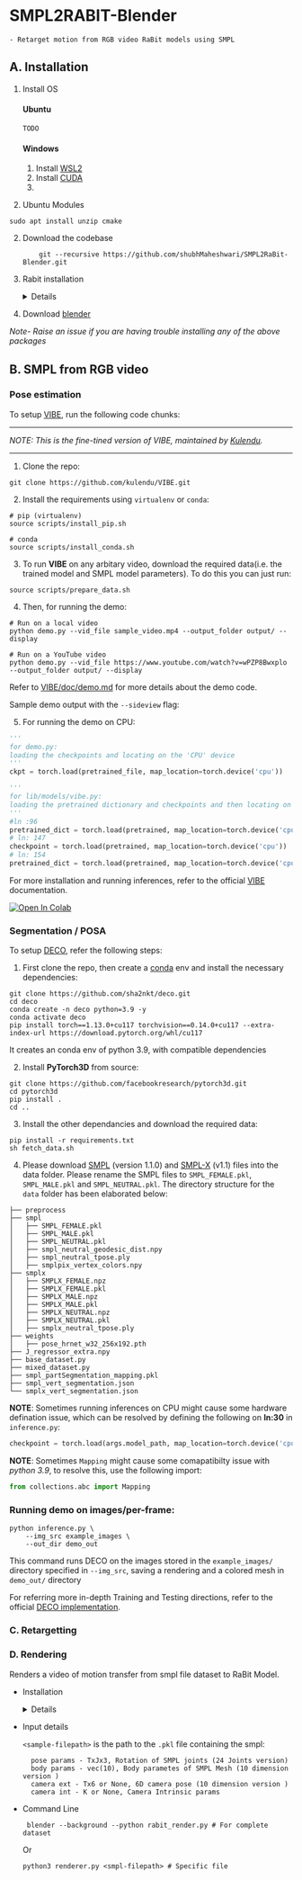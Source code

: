 # SMPL2RABIT-Blender 
    - Retarget motion from RGB video RaBit models using SMPL   

## A. Installation

1. Install OS 
    
    #### Ubuntu 
    ```
    TODO
    ```
    
    #### Windows
    1. Install [WSL2](https://www.omgubuntu.co.uk/how-to-install-wsl2-on-windows-10)
    2. Install [CUDA](https://docs.nvidia.com/cuda/wsl-user-guide/index.html)  
    3.  

2. Ubuntu Modules
```
sudo apt install unzip cmake
```     

2. Download the codebase
    ```
        git --recursive https://github.com/shubhMaheshwari/SMPL2RaBit-Blender.git
    ```

4. Rabit installation
    <details>
    <summary>  Details </summary>
    1. Clone RaBit Library

    ```
        git clone https://github.com/kulendu/RaBit.git 
        cd RaBit 
    ```
    2. Download model data from [link](https://drive.google.com/file/d/1yvweTYPKtmuMt5Eu7CHZ4-Do4CRYLFtp/view?usp=sharing) to `<HOME_PATH>/RaBit`

    3. Unzip 
    ```
    unzip rabit_data.zip
    ```
    4. Python dependencies
    ```
        pip install joblib torch openmesh
    ```
        or
   ```
    pip install -r requirements.txt
   ```

   </details>


    
6. Download [blender](https://www.blender.org/download/)


*Note- Raise an issue if you are having trouble installing any of the above packages*

## B. SMPL from RGB video  

### Pose estimation 
To setup [VIBE](https://github.com/mkocabas/VIBE), run the following code chunks:
<hr>

*NOTE: This is the fine-tined version of VIBE, maintained by [Kulendu](https://github.com/kulendu).*

<hr>

1. Clone the repo:
```shell
git clone https://github.com/kulendu/VIBE.git
```

2. Install the requirements using `virtualenv` or  `conda`:
```shell
# pip (virtualenv)
source scripts/install_pip.sh

# conda
source scripts/install_conda.sh
```

3. To run **VIBE** on any arbitary video, download the required data(i.e. the trained model and SMPL model parameters). To do this you can just run:
```shell
source scripts/prepare_data.sh
```

4. Then, for running the demo:
```shell
# Run on a local video
python demo.py --vid_file sample_video.mp4 --output_folder output/ --display

# Run on a YouTube video
python demo.py --vid_file https://www.youtube.com/watch?v=wPZP8Bwxplo --output_folder output/ --display
```

Refer to [VIBE/doc/demo.md](https://github.com/mkocabas/VIBE/blob/master/doc/demo.md) for more details about the demo code.

Sample demo output with the `--sideview` flag:

5. For running the demo on CPU:
```python
''' 
for demo.py:
loading the checkpoints and locating on the 'CPU' device
'''
ckpt = torch.load(pretrained_file, map_location=torch.device('cpu'))

''' 
for lib/models/vibe.py: 
loading the pretrained dictionary and checkpoints and then locating on the 'CPU' device
'''
#ln :96
pretrained_dict = torch.load(pretrained, map_location=torch.device('cpu'))['model']
# ln: 147
checkpoint = torch.load(pretrained, map_location=torch.device('cpu'))
# ln: 154
pretrained_dict = torch.load(pretrained, map_location=torch.device('cpu'))['model']
```
For more installation and running inferences, refer to the official [VIBE](https://github.com/mkocabas/VIBE) documentation.

[![Open In Colab](https://colab.research.google.com/assets/colab-badge.svg)](https://colab.research.google.com/drive/1fZCIhiL4CwDNiMUCvePzBFbMVsA3LOZd?usp=sharing)

### Segmentation / POSA 
To setup [DECO](https://github.com/sha2nkt/deco), refer the following steps:

1. First clone the repo, then create a [conda](https://docs.conda.io/) env and install the necessary dependencies:
```shell
git clone https://github.com/sha2nkt/deco.git
cd deco
conda create -n deco python=3.9 -y
conda activate deco
pip install torch==1.13.0+cu117 torchvision==0.14.0+cu117 --extra-index-url https://download.pytorch.org/whl/cu117
```
It creates an conda env of python 3.9, with compatible dependencies

2. Install **PyTorch3D** from source:
```shell
git clone https://github.com/facebookresearch/pytorch3d.git
cd pytorch3d
pip install .
cd ..
```

3. Install the other dependancies and download the required data:
```shell
pip install -r requirements.txt
sh fetch_data.sh
```

4. Please download [SMPL](https://smpl.is.tue.mpg.de/) (version 1.1.0) and [SMPL-X](https://smpl-x.is.tue.mpg.de/) (v1.1) files into the data folder. Please rename the SMPL files to ```SMPL_FEMALE.pkl```, ```SMPL_MALE.pkl``` and ```SMPL_NEUTRAL.pkl```. The directory structure for the ```data``` folder has been elaborated below:

```
├── preprocess
├── smpl
│   ├── SMPL_FEMALE.pkl
│   ├── SMPL_MALE.pkl
│   ├── SMPL_NEUTRAL.pkl
│   ├── smpl_neutral_geodesic_dist.npy
│   ├── smpl_neutral_tpose.ply
│   ├── smplpix_vertex_colors.npy
├── smplx
│   ├── SMPLX_FEMALE.npz
│   ├── SMPLX_FEMALE.pkl
│   ├── SMPLX_MALE.npz
│   ├── SMPLX_MALE.pkl
│   ├── SMPLX_NEUTRAL.npz
│   ├── SMPLX_NEUTRAL.pkl
│   ├── smplx_neutral_tpose.ply
├── weights
│   ├── pose_hrnet_w32_256x192.pth
├── J_regressor_extra.npy
├── base_dataset.py
├── mixed_dataset.py
├── smpl_partSegmentation_mapping.pkl
├── smpl_vert_segmentation.json
└── smplx_vert_segmentation.json
```

**NOTE**: Sometimes running inferences on CPU might cause some hardware defination issue, which can be resolved by defining the following on **ln:30** in `inference.py`:
```python
checkpoint = torch.load(args.model_path, map_location=torch.device('cpu'))
```


**NOTE**: Sometimes `Mapping` might cause some comapatibilty issue with *python 3.9*, to resolve this, use the following import:
```python
from collections.abc import Mapping
```

### Running demo on images/per-frame:
```shell
python inference.py \
    --img_src example_images \
    --out_dir demo_out
```
This command runs DECO on the images stored in the `example_images/` directory specified in `--img_src`, saving a rendering and a colored mesh in `demo_out/` directory

For referring more in-depth Training and Testing directions, refer to the official [DECO implementation](https://github.com/kulendu/deco/blob/main/README.md).

### C. Retargetting


###  D. Rendering 
Renders a video of motion transfer from smpl file dataset to RaBit Model.  


- Installation 
    <details>
    <summary>  Details </summary>
    * Command Line
    
    * Open terminal using `Cntr-shift-T` or `Cmd-shift-T` then paste

    ```
        <blender-python-path> pip install meshio
    ```
            
    * Example in Linux
            
        ```
        /home/shubh/blender-4.0.1-linux-x64/4.0/python/bin/python3.10 pip install meshio
        ```

- Input details

    `<sample-filepath>` is the path to the `.pkl` file containing the smpl:
        
        pose params - TxJx3, Rotation of SMPL joints (24 Joints version)
        body params - vec(10), Body parametes of SMPL Mesh (10 dimension version )
        camera ext - Tx6 or None, 6D camera pose (10 dimension version )
        camera int - K or None, Camera Intrinsic params



- Command Line

    ```
     blender --background --python rabit_render.py # For complete dataset
    ```
    Or 
    ```
    python3 renderer.py <smpl-filepath> # Specific file
    ```


